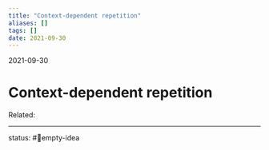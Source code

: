 ```yaml
---
title: "Context-dependent repetition"
aliases: []
tags: []
date: 2021-09-30
---
```

2021-09-30
# Context-dependent repetition
Related:
___
status: #💭empty-idea